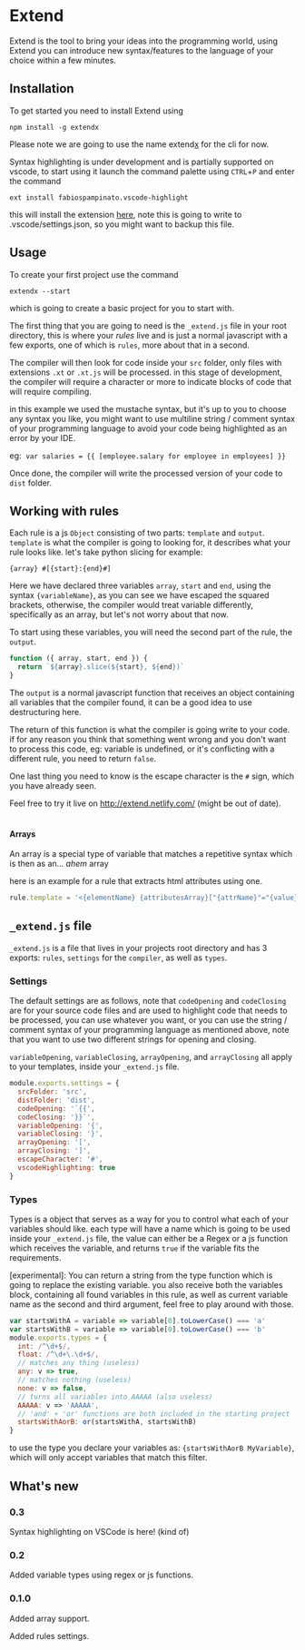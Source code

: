 # Extend

Extend is the tool to bring your ideas into the programming world, using Extend you can introduce new syntax/features to the language of your choice within a few minutes.
## Installation
To get started you need to install Extend using 
```
npm install -g extendx
```
Please note we are going to use the name extend<u>x</u> for the cli for now.

Syntax highlighting is under development and is partially supported on vscode, to start using it launch the command palette using `CTRL`+`P` and enter the command 

```
ext install fabiospampinato.vscode-highlight
```

this will install the extension [here](https://marketplace.visualstudio.com/items?itemName=fabiospampinato.vscode-highlight "Vscode highlight extension"), note this is going to write to .vscode/settings.json, so you might want to backup this file.

## Usage

To create your first project use the command 

```
extendx --start
```
which is going to create a basic project for you to start with.

The first thing that you are going to need is the `_extend.js` file in your root directory,
this is where your *rules* live and is just a normal javascript with a few exports, one of which is `rules`, more about that in a second.

The compiler will then look for code inside your `src` folder, only files with extensions `.xt` or `.xt.js` will be processed.
in this stage of development, the compiler will require a character or more to indicate blocks of code that will require compiling.

in this example we used the mustache syntax, but it's up to you to choose any syntax you like, you might want to use multiline string / comment syntax of your programming language to avoid your code being highlighted as an error by your IDE.

eg:&nbsp; `var salaries = {{ [employee.salary for employee in employees] }}`

Once done, the compiler will write the processed version of your code to `dist` folder.



## Working with rules

Each rule is a js `Object` consisting of two parts: `template` and `output`.
`template` is what the compiler is going to looking for, it describes what your rule looks like. let's take python slicing for example:

`{array} #[{start}:{end}#]`


Here we have declared three variables `array`, `start` and `end`, using the syntax `{variableName}`, as you can see we have escaped the squared brackets, otherwise, the compiler would treat variable differently, specifically as an array, but let's not worry about that now.

To start using these variables, you will need the second part of the rule, the `output`.

```javascript
function ({ array, start, end }) {
  return `${array}.slice(${start}, ${end})`
}
```


The `output` is a normal javascript function that receives an object containing all variables that the compiler found, it can be a good idea to use destructuring here.

The return of this function is what the compiler is going write to your code. if for any reason you think that something went wrong and you don't want to process this code, eg: variable is undefined, or it's conflicting with a different rule, you need to return `false`.

One last thing you need to know is the escape character is the `#` sign, which you have already seen.



Feel free to try it live on http://extend.netlify.com/ (might be out of date).
<br/>
<br/>


#### Arrays
An array is a special type of variable that matches a repetitive syntax which is then as an... *ahem* array

here is an example for a rule that extracts html attributes using one.
```javascript
rule.template = '<{elementName} {attributesArray}["{attrName}"="{value}"] />'
```


## `_extend.js` file
`_extend.js` is a file that lives in your projects root directory and has 3 exports: `rules`, `settings` for the `compiler`, as well as `types`.


### Settings
The default settings are as follows, note that `codeOpening` and `codeClosing` are for your source code files and are used to highlight code that needs to be processed, you can use whatever you want, or you can use the string / comment syntax of your programming language as mentioned above, note that you want to use two different strings for opening and closing.

`variableOpening`, `variableClosing`, `arrayOpening`, and `arrayClosing` all apply to your templates, inside your `_extend.js` file.

```javascript
module.exports.settings = {
  srcFolder: 'src',
  distFolder: 'dist',
  codeOpening: '`{{',
  codeClosing: '}}`',
  variableOpening: '{',
  variableClosing: '}',
  arrayOpening: '[',
  arrayClosing: ']',
  escapeCharacter: '#',
  vscodeHighlighting: true
}
```

### Types
Types is a object that serves as a way for you to control what each of your variables should like. each type will have a name which is going to be used inside your `_extend.js` file, the value can either be a Regex or a js function which receives the variable, and returns `true` if the variable fits the requirements.

\[experimental\]: You can return a string from the type function which is going to replace the existing variable. you also receive both the variables block, containing all found variables in this rule, as well as current variable name as the second and third argument, feel free to play around with those.

```javascript
var startsWithA = variable => variable[0].toLowerCase() === 'a'
var startsWithB = variable => variable[0].toLowerCase() === 'b'
module.exports.types = {
  int: /^\d+$/,
  float: /^\d+\.\d+$/,
  // matches any thing (useless)
  any: v => true,
  // matches nothing (useless)
  none: v => false,
  // turns all variables into AAAAA (also useless)
  AAAAA: v => 'AAAAA',
  // 'and' + 'or' functions are both included in the starting project
  startsWithAorB: or(startsWithA, startsWithB)
}
```

to use the type you declare your variables as: `{startsWithAorB MyVariable}`, which will only accept variables that match this filter.


## What's new

### 0.3
Syntax highlighting on VSCode is here! (kind of)

### 0.2
Added variable types using regex or js functions.

### 0.1.0
Added array support.

Added rules settings.